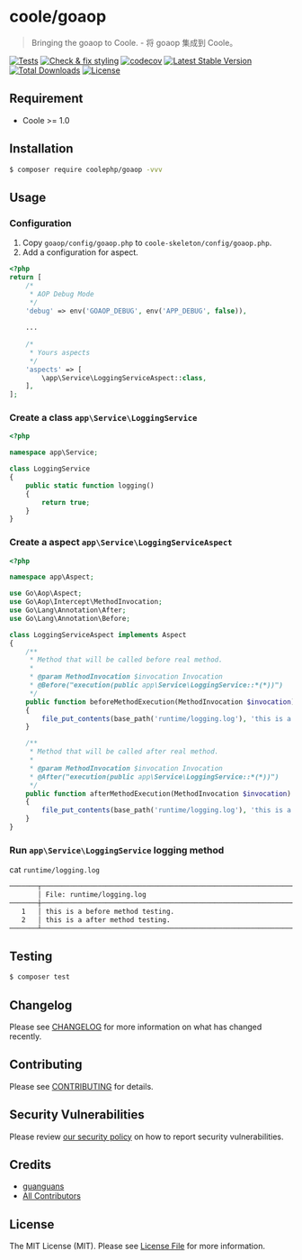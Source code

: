 # coole/goaop

> Bringing the goaop to Coole. - 将 goaop 集成到 Coole。

[![Tests](https://github.com/coolephp/goaop/workflows/Tests/badge.svg)](https://github.com/coolephp/goaop/actions)
[![Check & fix styling](https://github.com/coolephp/goaop/workflows/Check%20&%20fix%20styling/badge.svg)](https://github.com/coolephp/goaop/actions)
[![codecov](https://codecov.io/gh/coolephp/goaop/branch/main/graph/badge.svg?token=URGFAWS6S4)](https://codecov.io/gh/coolephp/goaop)
[![Latest Stable Version](https://poser.pugx.org/coolephp/goaop/v)](//packagist.org/packages/coolephp/goaop)
[![Total Downloads](https://poser.pugx.org/coolephp/goaop/downloads)](//packagist.org/packages/coolephp/goaop)
[![License](https://poser.pugx.org/coolephp/goaop/license)](//packagist.org/packages/coolephp/goaop)

## Requirement

* Coole >= 1.0

## Installation

``` bash
$ composer require coolephp/goaop -vvv
```

## Usage

### Configuration

1. Copy `goaop/config/goaop.php` to `coole-skeleton/config/goaop.php`.
2. Add a configuration for aspect.

``` php
<?php
return [
    /*
     * AOP Debug Mode
     */
    'debug' => env('GOAOP_DEBUG', env('APP_DEBUG', false)),
    
    ...
    
    /*
     * Yours aspects
     */
    'aspects' => [
        \app\Service\LoggingServiceAspect::class,
    ],
];
```

### Create a class `app\Service\LoggingService`

``` php
<?php

namespace app\Service;

class LoggingService
{
    public static function logging()
    {
        return true;
    }
}
```

### Create a aspect `app\Service\LoggingServiceAspect`

``` php
<?php

namespace app\Aspect;

use Go\Aop\Aspect;
use Go\Aop\Intercept\MethodInvocation;
use Go\Lang\Annotation\After;
use Go\Lang\Annotation\Before;

class LoggingServiceAspect implements Aspect
{
    /**
     * Method that will be called before real method.
     *
     * @param MethodInvocation $invocation Invocation
     * @Before("execution(public app\Service\LoggingService::*(*))")
     */
    public function beforeMethodExecution(MethodInvocation $invocation)
    {
        file_put_contents(base_path('runtime/logging.log'), 'this is a before method testing.'.PHP_EOL, FILE_APPEND);
    }

    /**
     * Method that will be called after real method.
     *
     * @param MethodInvocation $invocation Invocation
     * @After("execution(public app\Service\LoggingService::*(*))")
     */
    public function afterMethodExecution(MethodInvocation $invocation)
    {
        file_put_contents(base_path('runtime/logging.log'), 'this is a after method testing.'.PHP_EOL, FILE_APPEND);
    }
}
```

### Run `app\Service\LoggingService` logging method

cat `runtime/logging.log`

``` bash
───────┬───────────────────────────────────────────────────────────────────
       │ File: runtime/logging.log
───────┼───────────────────────────────────────────────────────────────────
   1   │ this is a before method testing.
   2   │ this is a after method testing.
───────┴───────────────────────────────────────────────────────────────────
```

###

## Testing

``` bash
$ composer test
```

## Changelog

Please see [CHANGELOG](CHANGELOG.md) for more information on what has changed recently.

## Contributing

Please see [CONTRIBUTING](.github/CONTRIBUTING.md) for details.

## Security Vulnerabilities

Please review [our security policy](../../security/policy) on how to report security vulnerabilities.

## Credits

* [guanguans](https://github.com/guanguans)
* [All Contributors](../../contributors)

## License

The MIT License (MIT). Please see [License File](LICENSE) for more information.
